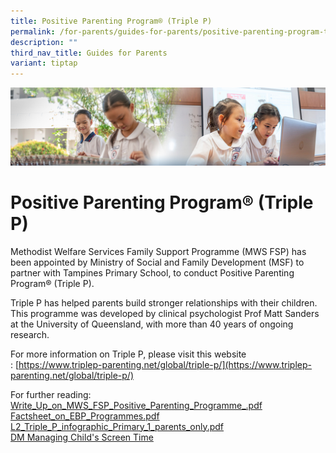 ```yaml
---
title: Positive Parenting Program® (Triple P)
permalink: /for-parents/guides-for-parents/positive-parenting-program-triple-p/
description: ""
third_nav_title: Guides for Parents
variant: tiptap
---
```

![](/images/ForParents.jpg)

Positive Parenting Program® (Triple P)
======================================

  

Methodist Welfare Services Family Support Programme (MWS FSP) has been appointed by Ministry of Social and Family Development (MSF) to partner with Tampines Primary School, to conduct Positive Parenting Program® (Triple P).

  

Triple P has helped parents build stronger relationships with their children. This programme was developed by clinical psychologist Prof Matt Sanders at the University of Queensland, with more than 40 years of ongoing research.

  

For more information on Triple P, please visit this website :&nbsp;[https://www.triplep-parenting.net/global/triple-p/](https://www.triplep-parenting.net/global/triple-p/)

  
For further reading:<br>
[Write_Up_on_MWS_FSP_Positive_Parenting_Programme_.pdf](/files/Write_Up_on_MWS_FSP_Positive_Parenting_Programme_.pdf)<br> 
[Factsheet_on_EBP_Programmes.pdf](/files/Factsheet_on_EBP_Programmes.pdf)<br>
[L2_Triple_P_infographic_Primary_1_parents_only.pdf](/files/L2_Triple_P_infographic_Primary_1_parents_only.pdf)<br> 
[DM Managing Child's Screen Time](/files/EDM%20Managing%20Childs%20Screen%20Time.pdf)